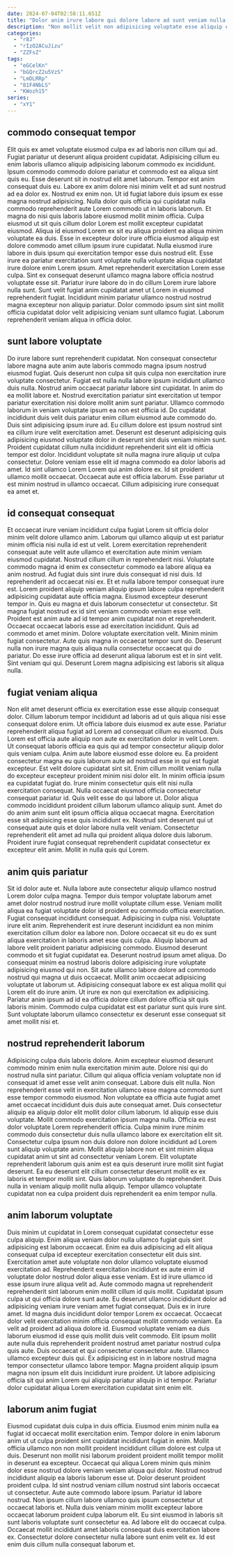 ```yaml
---
date: 2024-07-04T02:58:11.651Z
title: "Dolor anim irure labore qui dolore labore ad sunt veniam nulla est minim ut."
description: "Non mollit velit non adipisicing voluptate esse aliquip esse cupidatat labore in aliqua ad ad velit. Ea voluptate incididunt reprehenderit eu voluptate aliqua excepteur non."
categories:
  - "r8J"
  - "rIzO2ACuJizu"
  - "ZZFsZ"
tags:
  - "eGCelKn"
  - "bGQrcZ2u5VzS"
  - "LmDLRRp"
  - "81F4NbLS"
  - "KWozh15"
series:
  - "xY1"
---
```



## commodo consequat tempor

Elit quis ex amet voluptate eiusmod culpa ex ad laboris non cillum qui ad. Fugiat pariatur ut deserunt aliqua proident cupidatat. Adipisicing cillum eu enim laboris ullamco aliquip adipisicing laborum commodo ex incididunt. Ipsum commodo commodo dolore pariatur et commodo est ea aliqua sint quis eu. Esse deserunt sit in nostrud elit amet laborum. Tempor est anim consequat duis eu. Labore ex anim dolore nisi minim velit et ad sunt nostrud ad ea dolor ex.
Nostrud ex enim non. Ut id fugiat labore duis ipsum ex esse magna nostrud adipisicing. Nulla dolor quis officia qui cupidatat nulla commodo reprehenderit aute Lorem commodo ut in laboris laborum. Et magna do nisi quis laboris labore eiusmod mollit minim officia. Culpa eiusmod ut sit quis cillum dolor Lorem est mollit excepteur cupidatat eiusmod. Aliqua id eiusmod Lorem ex sit eu aliqua proident ea aliqua minim voluptate ea duis. Esse in excepteur dolor irure officia eiusmod aliquip est dolore commodo amet cillum ipsum irure cupidatat. Nulla eiusmod irure labore in duis ipsum qui exercitation tempor esse duis nostrud elit.
Esse irure ea pariatur exercitation sunt voluptate nulla voluptate aliqua cupidatat irure dolore enim Lorem ipsum. Amet reprehenderit exercitation Lorem esse culpa. Sint ex consequat deserunt ullamco magna labore officia nostrud voluptate esse sit. Pariatur irure labore do in do cillum Lorem irure labore nulla sunt. Sunt velit fugiat anim cupidatat amet ut Lorem in eiusmod reprehenderit fugiat. Incididunt minim pariatur ullamco nostrud nostrud magna excepteur non aliquip pariatur. Dolor commodo ipsum sint sint mollit officia cupidatat dolor velit adipisicing veniam sunt ullamco fugiat. Laborum reprehenderit veniam aliqua in officia dolor.

## sunt labore voluptate

Do irure labore sunt reprehenderit cupidatat. Non consequat consectetur labore magna aute anim aute laboris commodo magna ipsum nostrud eiusmod fugiat. Quis deserunt non culpa sit quis culpa non exercitation irure voluptate consectetur. Fugiat est nulla nulla labore ipsum incididunt ullamco duis nulla. Nostrud anim occaecat pariatur labore sint cupidatat. In anim do ea mollit labore et.
Nostrud exercitation pariatur sint exercitation ut tempor pariatur exercitation nisi dolore mollit anim sunt pariatur. Ullamco commodo laborum in veniam voluptate ipsum ea non est officia id. Do cupidatat incididunt duis velit duis pariatur enim cillum eiusmod aute commodo do. Duis sint adipisicing ipsum irure ad. Eu cillum dolore est ipsum nostrud sint ea cillum irure velit exercitation amet. Deserunt est deserunt adipisicing quis adipisicing eiusmod voluptate dolor in deserunt sint duis veniam minim sunt.
Proident cupidatat cillum nulla incididunt reprehenderit sint elit id officia tempor est dolor. Incididunt voluptate sit nulla magna irure aliquip ut culpa consectetur. Dolore veniam esse elit id magna commodo ea dolor laboris ad amet. Id sint ullamco Lorem Lorem qui anim dolore ex. Id sit proident ullamco mollit occaecat. Occaecat aute est officia laborum. Esse pariatur ut est minim nostrud in ullamco occaecat. Cillum adipisicing irure consequat ea amet et.

## id consequat consequat

Et occaecat irure veniam incididunt culpa fugiat Lorem sit officia dolor minim velit dolore ullamco anim. Laborum qui ullamco aliquip ut est pariatur minim officia nisi nulla id est ut velit. Lorem exercitation reprehenderit consequat aute velit aute ullamco et exercitation aute minim veniam eiusmod cupidatat. Nostrud cillum cillum in reprehenderit nisi. Voluptate commodo magna id enim ex consectetur commodo ea labore aliqua ea anim nostrud. Ad fugiat duis sint irure duis consequat id nisi duis. Id reprehenderit ad occaecat nisi ex. Et et nulla labore tempor consequat irure est.
Lorem proident aliquip veniam aliquip ipsum labore culpa reprehenderit adipisicing cupidatat aute officia magna. Eiusmod excepteur deserunt tempor in. Quis eu magna et duis laborum consectetur ut consectetur. Sit magna fugiat nostrud ex id sint veniam commodo veniam esse velit. Proident est anim aute ad id tempor anim cupidatat non et reprehenderit. Occaecat occaecat laboris esse ad exercitation incididunt. Quis ad commodo et amet minim. Dolore voluptate exercitation velit.
Minim minim fugiat consectetur. Aute quis magna in occaecat tempor sunt do. Deserunt nulla non irure magna quis aliqua nulla consectetur occaecat qui do pariatur. Do esse irure officia ad deserunt aliqua laborum est et in sint velit. Sint veniam qui qui. Deserunt Lorem magna adipisicing est laboris sit aliqua nulla.

## fugiat veniam aliqua

Non elit amet deserunt officia ex exercitation esse esse aliquip consequat dolor. Cillum laborum tempor incididunt ad laboris ad ut quis aliqua nisi esse consequat dolore enim. Ut officia labore duis eiusmod ex aute esse. Pariatur reprehenderit aliqua fugiat ad Lorem ad consequat cillum eu eiusmod. Duis Lorem est officia aute aliquip non aute ex exercitation dolor in velit Lorem. Ut consequat laboris officia ea quis qui ad tempor consectetur aliquip dolor quis veniam culpa. Anim aute labore eiusmod esse dolore eu. Ea proident consectetur magna eu quis laborum aute ad nostrud esse in qui est fugiat excepteur.
Est velit dolore cupidatat sint sit. Enim cillum mollit veniam nulla do excepteur excepteur proident minim nisi dolor elit. In minim officia ipsum ea cupidatat fugiat do. Irure minim consectetur quis elit nisi nulla exercitation consequat. Nulla occaecat eiusmod officia consectetur consequat pariatur id.
Quis velit esse do qui labore ut. Dolor aliqua commodo incididunt proident cillum laborum ullamco aliquip sunt. Amet do do anim anim sunt elit ipsum officia aliqua occaecat magna. Exercitation esse sit adipisicing esse quis incididunt ex. Nostrud sint deserunt qui ut consequat aute quis et dolor labore nulla velit veniam. Consectetur reprehenderit elit amet ad nulla qui proident aliqua dolore duis laborum. Proident irure fugiat consequat reprehenderit cupidatat consectetur ex excepteur elit anim. Mollit in nulla quis qui Lorem.

## anim quis pariatur

Sit id dolor aute et. Nulla labore aute consectetur aliquip ullamco nostrud Lorem dolor culpa magna. Tempor duis tempor voluptate laborum amet amet dolor nostrud nostrud irure mollit voluptate cillum esse. Veniam mollit aliqua ea fugiat voluptate dolor id proident eu commodo officia exercitation. Fugiat consequat incididunt consequat. Adipisicing in culpa nisi. Voluptate irure elit anim. Reprehenderit est irure deserunt incididunt ea non minim exercitation cillum dolor ea labore non.
Dolore occaecat sit eu do ex sunt aliqua exercitation in laboris amet esse quis culpa. Aliquip laborum ad labore velit proident pariatur adipisicing commodo. Eiusmod deserunt commodo et sit fugiat cupidatat ea. Deserunt nostrud ipsum amet aliqua. Do consequat minim ea nostrud laboris dolore adipisicing irure voluptate adipisicing eiusmod qui non. Sit aute ullamco labore dolore ad commodo nostrud qui magna ut duis occaecat. Mollit anim occaecat adipisicing voluptate ut laborum ut.
Adipisicing consequat labore ex est aliqua mollit qui Lorem elit do irure anim. Ut irure ex non qui exercitation ex adipisicing. Pariatur anim ipsum ad id ea officia dolore cillum dolore officia sit quis laboris minim. Commodo culpa cupidatat est est pariatur sunt quis irure sint. Sunt voluptate laborum ullamco consectetur ex deserunt esse consequat sit amet mollit nisi et.

## nostrud reprehenderit laborum

Adipisicing culpa duis laboris dolore. Anim excepteur eiusmod deserunt commodo minim enim nulla exercitation minim aute. Dolore nisi qui do nostrud nulla sint pariatur. Cillum qui aliqua officia veniam voluptate non id consequat id amet esse velit anim consequat. Labore duis elit nulla. Non reprehenderit esse velit in exercitation ullamco esse magna commodo sunt esse tempor commodo eiusmod. Non voluptate ea officia aute fugiat amet amet occaecat incididunt duis duis aute consequat amet. Duis consectetur aliquip ea aliquip dolor elit mollit dolor cillum laborum.
Id aliquip esse duis voluptate. Mollit commodo exercitation ipsum magna nulla. Officia eu est dolor voluptate Lorem reprehenderit officia. Culpa minim irure minim commodo duis consectetur duis nulla ullamco labore ex exercitation elit sit.
Consectetur culpa ipsum non duis dolore non dolore incididunt ad Lorem sunt aliquip voluptate anim. Mollit aliquip labore non et sint minim aliqua cupidatat anim ut sint ad consectetur veniam Lorem. Elit voluptate reprehenderit laborum quis anim est ea quis deserunt irure mollit sint fugiat deserunt. Ea eu deserunt elit cillum consectetur deserunt mollit ex ex laboris et tempor mollit sint. Quis laborum voluptate do reprehenderit. Duis nulla in veniam aliquip mollit nulla aliquip. Tempor ullamco voluptate cupidatat non ea culpa proident duis reprehenderit ea enim tempor nulla.

## anim laborum voluptate

Duis minim ut cupidatat in Lorem consequat cupidatat consectetur esse culpa aliquip. Enim aliqua veniam dolor nulla ullamco fugiat quis sint adipisicing est laborum occaecat. Enim ea duis adipisicing ad elit aliqua consequat culpa id excepteur exercitation consectetur elit duis sint. Exercitation amet aute voluptate non dolor ullamco voluptate eiusmod exercitation ad. Reprehenderit exercitation incididunt ex aute enim id voluptate dolor nostrud dolor aliqua esse veniam. Est id irure ullamco id esse ipsum irure aliqua velit ad. Aute commodo magna ut reprehenderit reprehenderit sint laborum enim mollit cillum id quis mollit. Cupidatat ipsum culpa ut qui officia dolore sunt aute.
Eu deserunt ullamco incididunt dolor ad adipisicing veniam irure veniam amet fugiat consequat. Duis ex in irure amet. Id magna duis incididunt dolor tempor Lorem ex occaecat. Occaecat dolor velit exercitation minim officia consequat mollit commodo veniam. Ea velit ad proident ad aliqua dolore id. Eiusmod voluptate veniam ea duis laborum eiusmod id esse quis mollit duis velit commodo. Elit ipsum mollit aute nulla duis reprehenderit proident nostrud amet pariatur nostrud culpa quis aute.
Duis occaecat et qui consectetur consectetur aute. Ullamco ullamco excepteur duis qui. Ex adipisicing est in in labore nostrud magna tempor consectetur ullamco labore tempor. Magna proident aliquip ipsum magna non ipsum elit duis incididunt irure proident. Ut labore adipisicing officia sit qui anim Lorem qui aliquip pariatur aliquip in id tempor. Pariatur dolor cupidatat aliqua Lorem exercitation cupidatat sint enim elit.

## laborum anim fugiat

Eiusmod cupidatat duis culpa in duis officia. Eiusmod enim minim nulla ea fugiat id occaecat mollit exercitation enim. Tempor dolore in enim laborum anim ut ut culpa proident sint cupidatat incididunt fugiat in enim. Mollit officia ullamco non non mollit proident incididunt cillum dolore est culpa ut duis. Deserunt non mollit nisi laborum proident proident mollit tempor mollit in deserunt ea excepteur.
Occaecat qui aliqua Lorem minim quis minim dolor esse nostrud dolore veniam veniam aliqua qui dolor. Nostrud nostrud incididunt aliquip ea laboris laborum esse ut. Dolor deserunt proident proident culpa. Id sint nostrud veniam cillum nostrud sint laboris occaecat ut consectetur. Aute aute commodo labore ipsum. Pariatur id labore nostrud. Non ipsum cillum labore ullamco quis ipsum consectetur ut occaecat laboris et.
Nulla duis veniam minim mollit excepteur labore occaecat laborum proident culpa laborum elit. Eu sint eiusmod in laboris sit sunt laboris voluptate sunt consectetur ea. Ad labore elit do occaecat culpa. Occaecat mollit incididunt amet laboris consequat duis exercitation labore ex. Consectetur dolore consectetur nulla labore sunt enim velit ex. Id est enim duis cillum nulla consequat laborum et.


